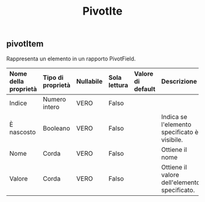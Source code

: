 ﻿---
title: PivotIte
second_title: Aspose.Cells Cloud Documen
type: docs
url: /it/specification/model/pivotitem/
description: "Aspose.Cells Specifica del modello cloud: PivotItem. Gestisci facilmente Excel e altri fogli di calcolo con funzionalità come apertura, generazione, modifica, divisione, unione, confronto e conversione"
kwords: Excel, Office, Foglio di calcolo, Cloud REST API, Elemento pivot
weight: 50
---
## **pivotItem**

 Rappresenta un elemento in un rapporto PivotField.

| Nome della proprietà| Tipo di proprietà| Nullabile| Sola lettura| Valore di default| Descrizione|
|:- |:- |:- |:- |:- |:- |
| Indice| Numero intero| VERO| Falso|||
| È nascosto| Booleano| VERO| Falso|| Indica se l'elemento specificato è visibile.|
| Nome| Corda| VERO| Falso|| Ottiene il nome|
| Valore| Corda| VERO| Falso|| Ottiene il valore dell'elemento specificato.|

